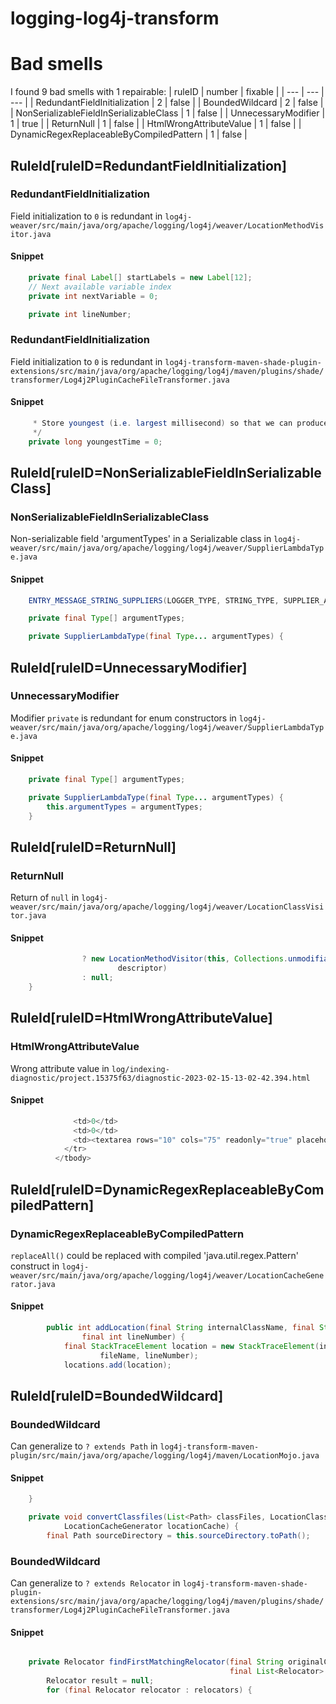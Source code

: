 # logging-log4j-transform 
 
# Bad smells
I found 9 bad smells with 1 repairable:
| ruleID | number | fixable |
| --- | --- | --- |
| RedundantFieldInitialization | 2 | false |
| BoundedWildcard | 2 | false |
| NonSerializableFieldInSerializableClass | 1 | false |
| UnnecessaryModifier | 1 | true |
| ReturnNull | 1 | false |
| HtmlWrongAttributeValue | 1 | false |
| DynamicRegexReplaceableByCompiledPattern | 1 | false |
## RuleId[ruleID=RedundantFieldInitialization]
### RedundantFieldInitialization
Field initialization to `0` is redundant
in `log4j-weaver/src/main/java/org/apache/logging/log4j/weaver/LocationMethodVisitor.java`
#### Snippet
```java
    private final Label[] startLabels = new Label[12];
    // Next available variable index
    private int nextVariable = 0;

    private int lineNumber;
```

### RedundantFieldInitialization
Field initialization to `0` is redundant
in `log4j-transform-maven-shade-plugin-extensions/src/main/java/org/apache/logging/log4j/maven/plugins/shade/transformer/Log4j2PluginCacheFileTransformer.java`
#### Snippet
```java
     * Store youngest (i.e. largest millisecond) so that we can produce reproducible jar file
     */
    private long youngestTime = 0;


```

## RuleId[ruleID=NonSerializableFieldInSerializableClass]
### NonSerializableFieldInSerializableClass
Non-serializable field 'argumentTypes' in a Serializable class
in `log4j-weaver/src/main/java/org/apache/logging/log4j/weaver/SupplierLambdaType.java`
#### Snippet
```java
    ENTRY_MESSAGE_STRING_SUPPLIERS(LOGGER_TYPE, STRING_TYPE, SUPPLIER_ARRAY_TYPE);

    private final Type[] argumentTypes;

    private SupplierLambdaType(final Type... argumentTypes) {
```

## RuleId[ruleID=UnnecessaryModifier]
### UnnecessaryModifier
Modifier `private` is redundant for enum constructors
in `log4j-weaver/src/main/java/org/apache/logging/log4j/weaver/SupplierLambdaType.java`
#### Snippet
```java
    private final Type[] argumentTypes;

    private SupplierLambdaType(final Type... argumentTypes) {
        this.argumentTypes = argumentTypes;
    }
```

## RuleId[ruleID=ReturnNull]
### ReturnNull
Return of `null`
in `log4j-weaver/src/main/java/org/apache/logging/log4j/weaver/LocationClassVisitor.java`
#### Snippet
```java
                ? new LocationMethodVisitor(this, Collections.unmodifiableMap(conversionHandlers), mv, access, name,
                        descriptor)
                : null;
    }

```

## RuleId[ruleID=HtmlWrongAttributeValue]
### HtmlWrongAttributeValue
Wrong attribute value
in `log/indexing-diagnostic/project.15375f63/diagnostic-2023-02-15-13-02-42.394.html`
#### Snippet
```java
              <td>0</td>
              <td>0</td>
              <td><textarea rows="10" cols="75" readonly="true" placeholder="empty" style="white-space: pre; border: none">Not collected for refresh</textarea></td>
            </tr>
          </tbody>
```

## RuleId[ruleID=DynamicRegexReplaceableByCompiledPattern]
### DynamicRegexReplaceableByCompiledPattern
`replaceAll()` could be replaced with compiled 'java.util.regex.Pattern' construct
in `log4j-weaver/src/main/java/org/apache/logging/log4j/weaver/LocationCacheGenerator.java`
#### Snippet
```java
        public int addLocation(final String internalClassName, final String methodName, final String fileName,
                final int lineNumber) {
            final StackTraceElement location = new StackTraceElement(internalClassName.replaceAll("/", "."), methodName,
                    fileName, lineNumber);
            locations.add(location);
```

## RuleId[ruleID=BoundedWildcard]
### BoundedWildcard
Can generalize to `? extends Path`
in `log4j-transform-maven-plugin/src/main/java/org/apache/logging/log4j/maven/LocationMojo.java`
#### Snippet
```java
    }

    private void convertClassfiles(List<Path> classFiles, LocationClassConverter converter,
            LocationCacheGenerator locationCache) {
        final Path sourceDirectory = this.sourceDirectory.toPath();
```

### BoundedWildcard
Can generalize to `? extends Relocator`
in `log4j-transform-maven-shade-plugin-extensions/src/main/java/org/apache/logging/log4j/maven/plugins/shade/transformer/Log4j2PluginCacheFileTransformer.java`
#### Snippet
```java

    private Relocator findFirstMatchingRelocator(final String originalClassName,
                                                 final List<Relocator> relocators) {
        Relocator result = null;
        for (final Relocator relocator : relocators) {
```

